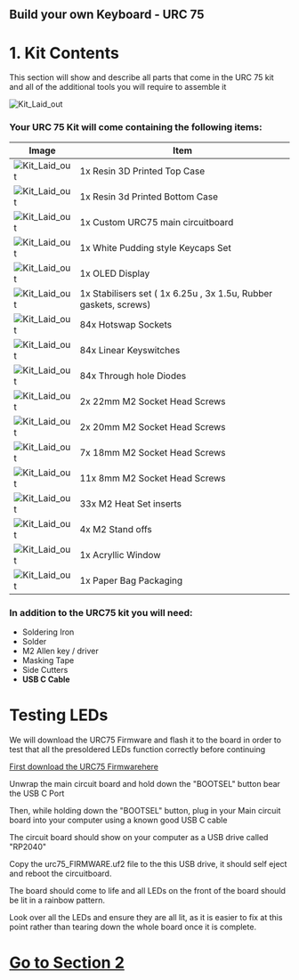 

## Build your own Keyboard - URC 75

# 1. Kit Contents 

This section will show and describe all parts that come in the URC 75 kit and all of the additional tools you will require to assemble it 

![Kit_Laid_out](/Build_Instructions/Build_img/Kit%20Laid%20Out.JPG)

### Your URC 75 Kit will come containing the following items:

| Image     | Item     |
| ------------- | ------------- |
| ![Kit_Laid_out](/Build_Instructions/Build_img/TopCase.png )  | 1x Resin 3D Printed Top Case |
| ![Kit_Laid_out](/Build_Instructions/Build_img/BottomCase.png )  | 1x Resin 3d Printed Bottom Case  |
| ![Kit_Laid_out](/Build_Instructions/Build_img/MainBoard.png )  | 1x Custom URC75 main circuitboard  |
| ![Kit_Laid_out](/Build_Instructions/Build_img/KeyCapSet.png )  | 1x White Pudding style Keycaps Set  |
| ![Kit_Laid_out](/Build_Instructions/Build_img/OLEDDisplay.png )  | 1x OLED Display  |
| ![Kit_Laid_out](/Build_Instructions/Build_img/StabSet.png )  | 1x Stabilisers set ( 1x 6.25u , 3x 1.5u, Rubber gaskets, screws)  |
| ![Kit_Laid_out](/Build_Instructions/Build_img/Sockets.png )  | 84x Hotswap Sockets  |
| ![Kit_Laid_out](/Build_Instructions/Build_img/Switches.png)  | 84x Linear Keyswitches  |
| ![Kit_Laid_out](/Build_Instructions/Build_img/Diodes.png)  |  84x Through hole Diodes |
| ![Kit_Laid_out](/Build_Instructions/Build_img/M2x22%20x2pcs.png)  |  2x 22mm M2 Socket Head Screws |
| ![Kit_Laid_out](/Build_Instructions/Build_img/M2x20%20x2pcs.png)  |  2x 20mm M2 Socket Head Screws |
| ![Kit_Laid_out](/Build_Instructions/Build_img/M2x18%20x7pcs.png)  |  7x 18mm M2 Socket Head Screws |
| ![Kit_Laid_out](/Build_Instructions/Build_img/M2x8mm%20x%2011pcs.png)  |  11x 8mm M2 Socket Head Screws |
| ![Kit_Laid_out](/Build_Instructions/Build_img/M2%20Inserts%20x33pcs.png)  |  33x M2 Heat Set inserts |
| ![Kit_Laid_out](/Build_Instructions/Build_img/M2%20Standoffs.png)  |  4x M2 Stand offs |
| ![Kit_Laid_out](/Build_Instructions/Build_img/Acrylic%20Window.JPG)  |  1x Acryllic Window |
| ![Kit_Laid_out](/Build_Instructions/Build_img/PaperBagPackaging.png)  |  1x Paper Bag Packaging |

 

### In addition to the URC75 kit you will need:
- Soldering Iron 
- Solder 
- M2 Allen key / driver
- Masking Tape
- Side Cutters
- **USB C Cable**



# Testing LEDs

We will download the URC75 Firmware and flash it to the board in order to test that all the presoldered LEDs function correctly before continuing

[First download the URC75 Firmwarehere](/Firmware/urc75/urc75_FIRMWARE.uf2) 

Unwrap the main circuit board and hold down the "BOOTSEL" button bear the USB C Port

Then, while holding down the "BOOTSEL" button,  plug in your Main circuit board into your computer using a known good USB C cable

The circuit board should show on your computer as a USB drive called "RP2040"

Copy the urc75_FIRMWARE.uf2 file to the this USB drive, it should self eject and reboot the circuitboard. 

The board should come to life and all LEDs on the front of the board should be lit in a rainbow pattern. 

Look over all the LEDs and ensure they are all lit, as it is easier to fix at this point rather than tearing down the whole board once it is complete. 

# [Go to Section 2](/Build_Instructions/2_Diodes.md) 
